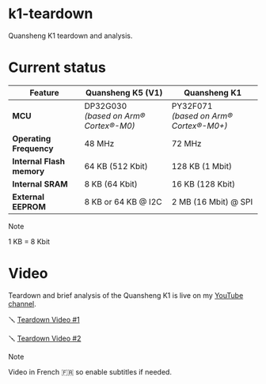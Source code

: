 # k1-teardown
Quansheng K1 teardown and analysis.

# Current status

| Feature                          | Quansheng K5 (V1)                                          | Quansheng K1                                                |
|----------------------------------|------------------------------------------------------------|-------------------------------------------------------------|
| **MCU**                          | DP32G030<br><em>*(based on Arm® Cortex®-M0)*</em>          | PY32F071<br><em>*(based on Arm® Cortex®-M0+)*</em>          |
| **Operating Frequency**          | 48 MHz                                                     | 72 MHz                                                      |
| **Internal Flash memory**        | 64 KB (512 Kbit)                                           | 128 KB (1 Mbit)                                             |
| **Internal SRAM**                | 8 KB (64 Kbit)                                             | 16 KB (128 Kbit)                                            |
| **External EEPROM**              | 8 KB or 64 KB @ I2C                                        | 2 MB (16 Mbit) @ SPI                                        |

> [!NOTE] 
> 1 KB = 8 Kbit

# Video

Teardown and brief analysis of the Quansheng K1 is live on my [YouTube channel](https://www.youtube.com/@f4hwn).

🪛 [Teardown Video #1](https://youtube.com/watch?v=e1Crl61yyE4)

🪛 [Teardown Video #2](https://youtube.com/watch?v=znVetBOruwQ)


> [!NOTE] 
> Video in French 🇫🇷 so enable subtitles if needed.